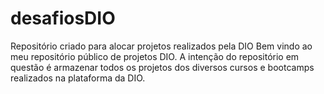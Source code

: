 # desafiosDIO
Repositório criado para alocar projetos realizados pela DIO
Bem vindo ao meu repositório público de projetos DIO. A intenção do repositório em questão é armazenar todos os projetos dos diversos cursos e bootcamps realizados na plataforma da DIO.
